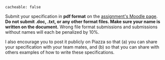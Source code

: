 ```
cacheable: false
```

Submit your specification in **pdf format** on the [assignment's Moodle page](https://moodle.pugetsound.edu/moodle/mod/assign/view.php?id=407265). **Do not submit .doc, .txt, or any other format files. Make sure your name is written on the document.** Wrong file format submissions and submissions without names will each be penalized by 10%.

I also encourage you to post it publicly on Piazza so that (a) you can share your specification with your team mates, and (b) so that you can share with others examples of how to write these specifications.
